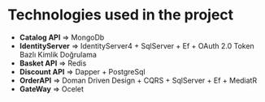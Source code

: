 # Technologies used in the project


- **Catalog API** => MongoDb
- **IdentityServer** => IdentityServer4 + SqlServer + Ef + OAuth 2.0 Token Bazlı Kimlik Doğrulama
- **Basket API** => Redis
- **Discount API** => Dapper + PostgreSql
- **OrderAPI** => Doman Driven Design + CQRS + SqlServer + Ef + MediatR
- **GateWay** => Ocelet
